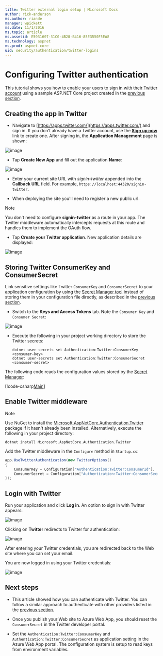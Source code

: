 ```yaml
---
title: Twitter external login setup | Microsoft Docs
author: rick-anderson
ms.author: riande
manager: wpickett
ms.date: 11/1/2016
ms.topic: article
ms.assetid: E5931607-31C0-4B20-B416-85E3550F5EA8
ms.technology: aspnet
ms.prod: aspnet-core
uid: security/authentication/twitter-logins
---
```

# Configuring Twitter authentication

<a name=security-authentication-twitter-logins></a>

This tutorial shows you how to enable your users to [sign in with their Twitter account](https://dev.twitter.com/web/sign-in/desktop-browser) using a sample ASP.NET Core project created in the [previous section](sociallogins.md).

## Creating the app in Twitter

* Navigate to [https://apps.twitter.com/](https://apps.twitter.com/) and sign in. If you don't already have a Twitter account, use the **[Sign up now](https://twitter.com/signup)** link to create one. After signing in, the **Application Management** page is shown:

![image](sociallogins/_static/TwitterAppManage.png)

* Tap **Create New App** and fill out the application **Name**:

![image](sociallogins/_static/TwitterCreate.png)

* Enter your current site URL with *signin-twitter* appended into the **Callback URL** field. For example, `https://localhost:44320/signin-twitter`.

* When deploying the site you'll need to register a new public url.

> [!NOTE]
> You don't need to configure **signin-twitter** as a route in your app. The Twitter middleware automatically intercepts requests at this route and handles them to implement the OAuth flow.

* Tap **Create your Twitter application**. New application details are displayed:

![image](sociallogins/_static/TwitterAppDetails.png)

## Storing Twitter ConsumerKey and ConsumerSecret

Link sensitive settings like Twitter `ConsumerKey` and `ConsumerSecret` to your application configuration by using the [Secret Manager tool](../app-secrets.md) instead of storing them in your configuration file directly, as described in the [previous section](sociallogins.md).

* Switch to the **Keys and Access Tokens** tab. Note the `Consumer Key` and `Consumer Secret`:

![image](sociallogins/_static/TwitterKeys.png)

* Execute the following in your project working directory to store the Twitter secrets:

  <!-- literal_block {"ids": [], "xml:space": "preserve"} -->

  ````
  dotnet user-secrets set Authentication:Twitter:ConsumerKey <consumer-key>
  dotnet user-secrets set Authentication:Twitter:ConsumerSecret <consumer-secret>
     ````

The following code reads the configuration values stored by the [Secret Manager](../app-secrets.md#security-app-secrets):

[!code-csharp[Main](../../common/samples/WebApplication1/Startup.cs?highlight=11&range=20-36)]

## Enable Twitter middleware

> [!NOTE]
> Use NuGet to install the [Microsoft.AspNetCore.Authentication.Twitter](https://www.nuget.org/packages/Microsoft.AspNetCore.Authentication.Twitter) package if it hasn't already been installed. Alternatively, execute the following in your project directory:
>
> `dotnet install Microsoft.AspNetCore.Authentication.Twitter`

Add the Twitter middleware in the `Configure` method in `Startup.cs`:

````csharp
app.UseTwitterAuthentication(new TwitterOptions()
{
    ConsumerKey = Configuration["Authentication:Twitter:ConsumerId"],
    ConsumerSecret = Configuration["Authentication:Twitter:ConsumerSecret"]
});
````

## Login with Twitter

Run your application and click **Log in**. An option to sign in with Twitter appears:

![image](sociallogins/_static/DoneTwitter.PNG)

Clicking on **Twitter** redirects to Twitter for authentication:

![image](sociallogins/_static/TwitterLogin.PNG)

After entering your Twitter credentials, you are redirected back to the Web site where you can set your email.

You are now logged in using your Twitter credentials:

![image](sociallogins/_static/Done.PNG)

## Next steps

* This article showed how you can authenticate with Twitter. You can follow a similar approach to authenticate with other providers listed in the [previous section](sociallogins.md).

* Once you publish your Web site to Azure Web App, you should reset the `ConsumerSecret` in the Twitter developer portal.

* Set the `Authentication:Twitter:ConsumerKey` and `Authentication:Twitter:ConsumerSecret` as application setting in the Azure Web App portal. The configuration system is setup to read keys from environment variables.